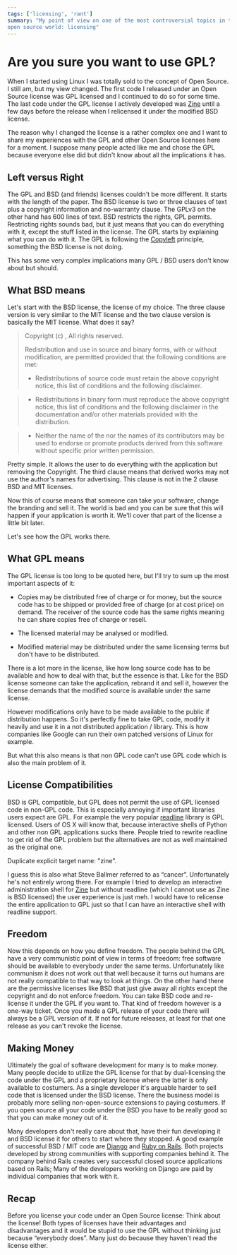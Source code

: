 ```yaml
---
tags: ['licensing', 'rant']
summary: "My point of view on one of the most controversial topics in the
open source world: licensing"
---
```


# Are you sure you want to use GPL?

When I started using Linux I was totally sold to the concept of Open
Source. I still am, but my view changed. The first code I released under
an Open Source license was GPL licensed and I continued to do so for
some time. The last code under the GPL license I actively developed was
[Zine](http://zine.pocoo.org/) until a few days before the release
when I relicensed it under the modified BSD license.

The reason why I changed the license is a rather complex one and I want
to share my experiences with the GPL and other Open Source licenses here
for a moment. I suppose many people acted like me and chose the GPL
because everyone else did but didn't know about all the implications it
has.

## Left versus Right

The GPL and BSD (and friends) licenses couldn't be more different. It
starts with the length of the paper. The BSD license is two or three
clauses of text plus a copyright information and no-warranty clause. The
GPLv3 on the other hand has 600 lines of text. BSD restricts the rights,
GPL permits. Restricting rights sounds bad, but it just means that you
can do everything with it, except the stuff listed in the license. The
GPL starts by explaining what you can do with it. The GPL is following
the [Copyleft](http://en.wikipedia.org/wiki/Copyleft) principle,
something the BSD license is not doing.

This has some very complex implications many GPL / BSD users don't know
about but should.

## What BSD means

Let's start with the BSD license, the license of my choice. The three
clause version is very similar to the MIT license and the two clause
version is basically the MIT license. What does it say?

> Copyright (c) <year>, <copyright holder> All rights reserved.
>
> Redistribution and use in source and binary forms, with or without
modification, are permitted provided that the following conditions
are met:
>
> - Redistributions of source code must retain the above copyright
notice, this list of conditions and the following disclaimer.

> - Redistributions in binary form must reproduce the above
copyright notice, this list of conditions and the following
disclaimer in the documentation and/or other materials provided
with the distribution.

> - Neither the name of the <organization> nor the names of its
contributors may be used to endorse or promote products derived
from this software without specific prior written permission.

Pretty simple. It allows the user to do everything with the application
but removing the Copyright. The third clause means that derived works
may not use the author's names for advertising. This clause is not in
the 2 clause BSD and MIT licenses.

Now this of course means that someone can take your software, change the
branding and sell it. The world is bad and you can be sure that this
will happen if your application is worth it. We'll cover that part of
the license a little bit later.

Let's see how the GPL works there.

## What GPL means

The GPL license is too long to be quoted here, but I'll try to sum up
the most important aspects of it:

- Copies may be distributed free of charge or for money, but the
source code has to be shipped or provided free of charge (or at cost
price) on demand. The receiver of the source code has the same rights
meaning he can share copies free of charge or resell.

- The licensed material may be analysed or modified.

- Modified material may be distributed under the same licensing terms
but don't have to be distributed.

There is a lot more in the license, like how long source code has to be
available and how to deal with that, but the essence is that. Like for
the BSD license someone can take the application, rebrand it and sell
it, however the license demands that the modified source is available
under the same license.

However modifications only have to be made available to the public if
distribution happens. So it's perfectly fine to take GPL code, modify it
heavily and use it in a not distributed application / library. This is
how companies like Google can run their own patched versions of Linux
for example.

But what this also means is that non GPL code can't use GPL code which
is also the main problem of it.

## License Compatibilities

BSD is GPL compatible, but GPL does not permit the use of GPL licensed
code in non-GPL code. This is especially annoying if important libraries
users expect are GPL. For example the very popular [readline](http://en.wikipedia.org/wiki/GNU_readline) library is GPL licensed.
Users of OS X will know that, because interactive shells of Python and
other non GPL applications sucks there. People tried to rewrite readline
to get rid of the GPL problem but the alternatives are not as well
maintained as the original one.

Duplicate explicit target name: "zine".

I guess this is also what Steve Ballmer referred to as “cancer”.
Unfortunately he's not entirely wrong there. For example I tried to
develop an interactive administration shell for [Zine](http://zine.pocoo.org/) but without readline (which I cannot use as
Zine is BSD licensed) the user experience is just meh. I would have to
relicense the entire application to GPL just so that I can have an
interactive shell with readline support.

## Freedom

Now this depends on how you define freedom. The people behind the GPL
have a very communistic point of view in terms of freedom: free software
should be available to everybody under the same terms. Unfortunately
like communism it does not work out that well because it turns out
humans are not really compatible to that way to look at things. On the
other hand there are the permissive licenses like BSD that just give
away all rights except the copyright and do not enforce freedom. You can
take BSD code and re-license it under the GPL if you want to. That kind
of freedom however is a one-way ticket. Once you made a GPL release of
your code there will always be a GPL version of it. If not for future
releases, at least for that one release as you can't revoke the license.

## Making Money

Ultimately the goal of software development for many is to make money.
Many people decide to utilize the GPL license for that by dual-licensing
the code under the GPL and a proprietary license where the latter is
only available to costumers. As a single developer it's arguable harder
to sell code that is licensed under the BSD license. There the business
model is probably more selling non-open-source extensions to paying
costumers. If you open source all your code under the BSD you have to be
really good so that you can make money out of it.

Many developers don't really care about that, have their fun developing
it and BSD license it for others to start where they stopped. A good
example of successful BSD / MIT code are [Django](http://www.djangoproject.com/) and [Ruby on Rails](http://rubyonrails.org/). Both projects developed by strong
communities with supporting companies behind it. The company behind
Rails creates very successful closed source applications based on Rails;
Many of the developers working on Django are paid by individual
companies that work with it.

## Recap

Before you license your code under an Open Source license: Think about
the license! Both types of licenses have their advantages and
disadvantages and it would be stupid to use the GPL without thinking
just because “everybody does”. Many just do because they haven't read
the license either.
